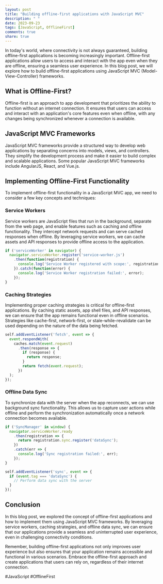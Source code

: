 ```yaml
---
layout: post
title: "Building offline-first applications with JavaScript MVC"
description: " "
date: 2023-09-23
tags: [JavaScript, OfflineFirst]
comments: true
share: true
---
```


In today's world, where connectivity is not always guaranteed, building offline-first applications is becoming increasingly important. Offline-first applications allow users to access and interact with the app even when they are offline, ensuring a seamless user experience. In this blog post, we will explore how to build offline-first applications using JavaScript MVC (Model-View-Controller) frameworks.

## What is Offline-First?

Offline-first is an approach to app development that prioritizes the ability to function without an internet connection. It ensures that users can access and interact with an application's core features even when offline, with any changes being synchronized whenever a connection is available.

## JavaScript MVC Frameworks

JavaScript MVC frameworks provide a structured way to develop web applications by separating concerns into models, views, and controllers. They simplify the development process and make it easier to build complex and scalable applications. Some popular JavaScript MVC frameworks include AngularJS, React, and Vue.js.

## Implementing Offline-First Functionality

To implement offline-first functionality in a JavaScript MVC app, we need to consider a few key concepts and techniques:

### Service Workers

Service workers are JavaScript files that run in the background, separate from the web page, and enable features such as caching and offline functionality. They intercept network requests and can serve cached responses when offline. By leveraging service workers, we can cache assets and API responses to provide offline access to the application.

```javascript
if ('serviceWorker' in navigator) {
  navigator.serviceWorker.register('service-worker.js')
    .then(function(registration) {
      console.log('Service Worker registered with scope:', registration.scope);
    }).catch(function(error) {
      console.log('Service Worker registration failed:', error);
    });
}
```

### Caching Strategies

Implementing proper caching strategies is critical for offline-first applications. By caching static assets, app shell files, and API responses, we can ensure that the app remains functional even in offline scenarios. Strategies like cache-first, network-first, or stale-while-revalidate can be used depending on the nature of the data being fetched.

```javascript
self.addEventListener('fetch', event => {
  event.respondWith(
    caches.match(event.request)
      .then(response => {
        if (response) {
          return response;
        }
        return fetch(event.request);
      })
  );
});
```

### Offline Data Sync

To synchronize data with the server when the app reconnects, we can use background sync functionality. This allows us to capture user actions while offline and perform the synchronization automatically once a network connection becomes available.

```javascript
if ('SyncManager' in window) {
  navigator.serviceWorker.ready
    .then(registration => {
      return registration.sync.register('dataSync');
    })
    .catch(err => {
      console.log('Sync registration failed:', err);
    });
}

self.addEventListener('sync', event => {
  if (event.tag === 'dataSync') {
    // Perform data sync with the server
  }
});
```

## Conclusion

In this blog post, we explored the concept of offline-first applications and how to implement them using JavaScript MVC frameworks. By leveraging service workers, caching strategies, and offline data sync, we can ensure that our applications provide a seamless and uninterrupted user experience, even in challenging connectivity conditions.

Remember, building offline-first applications not only improves user experience but also ensures that your application remains accessible and functional in various scenarios. Embrace the offline-first approach and create applications that users can rely on, regardless of their internet connection.

\#JavaScript #OfflineFirst